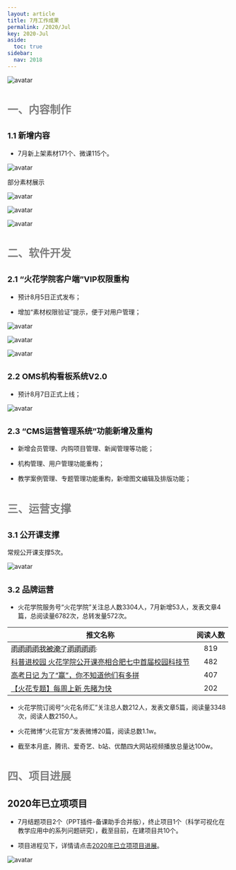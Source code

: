 ```yaml
---
layout: article
title: 7月工作成果
permalink: /2020/Jul
key: 2020-Jul
aside:
  toc: true
sidebar:
  nav: 2018
---
```



<bro/><bro/>

![avatar](images/20200700.png)

# <font size="5" color="gray">一、内容制作</font>

## <font size="4" >1.1 新增内容</font>

- 7月新上架素材171个、微课115个。

![avatar](images/20200701.png)

部分素材展示

![avatar](images/20200702.png)

![avatar](images/20200704.png)

![avatar](images/20200703.png)

# <font size="5" color="gray">二、软件开发</font>

## <font size="4" >2.1 “火花学院客户端”VIP权限重构</font>

- 预计8月5日正式发布；

- 增加“素材权限验证”提示，便于对用户管理；

![avatar](images/202007004.png)

![avatar](images/202007005.png)

![avatar](images/20200706.png)

## <font size="4" >2.2 OMS机构看板系统V2.0</font>

- 预计8月7日正式上线；

![avatar](images/20200707.png)

## <font size="4" >2.3 “CMS运营管理系统”功能新增及重构</font>

- 新增会员管理、内购项目管理、新闻管理等功能；

- 机构管理、用户管理功能重构；

- 教学案例管理、专题管理功能重构，新增图文编辑及排版功能；

# <font size="5" color="gray">三、运营支撑</font>

## <font size="4" >3.1 公开课支撑</font>

常规公开课支撑5次。

![avatar](images/20200708.png)

## <font size="4" >3.2 品牌运营</font>

- 火花学院服务号“火花学院”关注总人数3304人，7月新增53人，发表文章4篇，总阅读量6782次，总转发量572次。

| 推文名称 |  阅读人数  | 
|-------------|:------:|
[雨҈雨҈雨҈雨҈我҈被҈淹҈了҈雨҈雨҈雨҈雨҈](https://mp.weixin.qq.com/s/RpPWjrYvbobpx-xBwkH7zw)|	819|
[科普进校园 火花学院公开课亮相合肥七中首届校园科技节](https://mp.weixin.qq.com/s/ro1PN5L9p3hHut_f4H5PCg)|	482|
[高考日记 为了“赢”，你不知道他们有多拼](https://mp.weixin.qq.com/s/FIp_s_2z_jXRuArxtrvp9Q)|	407|
[【火花专题】每周上新 先睹为快](https://mp.weixin.qq.com/s/fc5ldzcAP1VTYKMOpabQmw)|	202|

- 火花学院订阅号“火花名师汇”关注总人数212人，发表文章5篇，阅读量3348次，阅读人数2150人。

- 火花微博“火花官方”发表微博20篇，阅读总数1.1w。

- 截至本月底，腾讯、爱奇艺、b站、优酷四大网站视频播放总量达100w。

# <font size="5" color="gray">四、项目进展</font>

## 2020年已立项项目

- 7月结题项目2个（PPT插件-备课助手合并版），终止项目1个（科学可视化在教学应用中的系列问题研究），截至目前，在建项目共10个。

- 项目进程见下，详情请点击[2020年已立项项目进展](https://github.com/Xiyue-team/doc_monthlyreport/blob/master/project/2020/Jun.md)。
 
![avatar](images/202006011.png)
